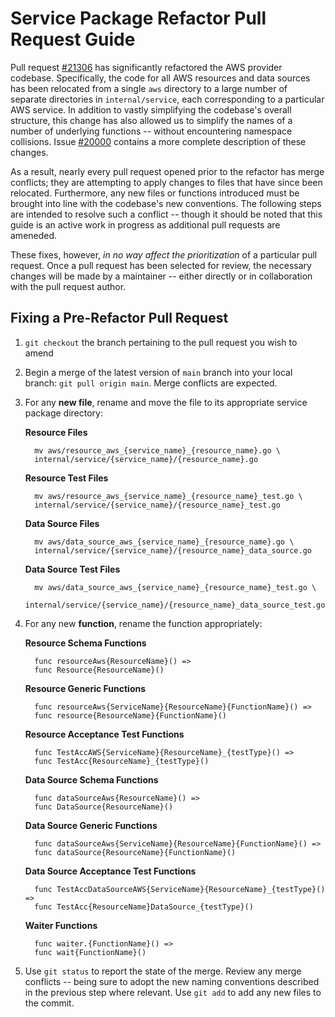 # Service Package Refactor Pull Request Guide

Pull request
[#21306](https://github.com/hashicorp/terraform-provider-aws/pull/21306) has
significantly refactored the AWS provider codebase. Specifically, the code for
all AWS resources and data sources has been relocated from a single `aws`
directory to a large number of separate directories in `internal/service`, each
corresponding to a particular AWS service. In addition to vastly simplifying
the codebase's overall structure, this change has also allowed us to simplify
the names of a number of underlying functions -- without encountering namespace
collisions. Issue
[#20000](https://github.com/hashicorp/terraform-provider-aws/issues/20000)
contains a more complete description of these changes.

As a result, nearly every pull request opened prior to the refactor has merge
conflicts; they are attempting to apply changes to files that have since been
relocated. Furthermore, any new files or functions introduced must be brought
into line with the codebase's new conventions. The following steps are intended
to resolve such a conflict -- though it should be noted that this guide is an
active work in progress as additional pull requests are ameneded.

These fixes, however, *in no way affect the prioritization* of a particular
pull request. Once a pull request has been selected for review, the necessary
changes will be made by a maintainer -- either directly or in collaboration
with the pull request author.

## Fixing a Pre-Refactor Pull Request

1. `git checkout` the branch pertaining to the pull request you wish to amend

1. Begin a merge of the latest version of `main` branch into your local branch:
   `git pull origin main`. Merge conflicts are expected.

1. For any **new file**, rename and move the file to its appropriate service
   package directory:

   **Resource Files**

   ```
     mv aws/resource_aws_{service_name}_{resource_name}.go \
     internal/service/{service_name}/{resource_name}.go
   ```

   **Resource Test Files**

   ```
     mv aws/resource_aws_{service_name}_{resource_name}_test.go \
     internal/service/{service_name}/{resource_name}_test.go
   ```

   **Data Source Files**

   ```
     mv aws/data_source_aws_{service_name}_{resource_name}.go \
     internal/service/{service_name}/{resource_name}_data_source.go
   ```

   **Data Source Test Files**

   ```
     mv aws/data_source_aws_{service_name}_{resource_name}_test.go \
     internal/service/{service_name}/{resource_name}_data_source_test.go
   ```

1. For any new **function**, rename the function appropriately:

   **Resource Schema Functions**

   ```
     func resourceAws{ResourceName}() =>
     func Resource{ResourceName}() 
   ```

   **Resource Generic Functions**

   ```
     func resourceAws{ServiceName}{ResourceName}{FunctionName}() =>
     func resource{ResourceName}{FunctionName}()
   ```

   **Resource Acceptance Test Functions**

   ```
     func TestAccAWS{ServiceName}{ResourceName}_{testType}() =>
     func TestAcc{ResourceName}_{testType}()
   ```

   **Data Source Schema Functions**

   ```
     func dataSourceAws{ResourceName}() =>
     func DataSource{ResourceName}()
   ```

   **Data Source Generic Functions**

   ```
     func dataSourceAws{ServiceName}{ResourceName}{FunctionName}() =>
     func dataSource{ResourceName}{FunctionName}()
   ```

   **Data Source Acceptance Test Functions**

   ```
     func TestAccDataSourceAWS{ServiceName}{ResourceName}_{testType}() =>
     func TestAcc{ResourceName}DataSource_{testType}()
   ```

   **Waiter Functions**

   ```
     func waiter.{FunctionName}() =>
     func wait{FunctionName}()
   ```

1. Use `git status` to report the state of the merge. Review any merge
   conflicts -- being sure to adopt the new naming conventions described in the
   previous step where relevant. Use `git add` to add any new files to the commit.
